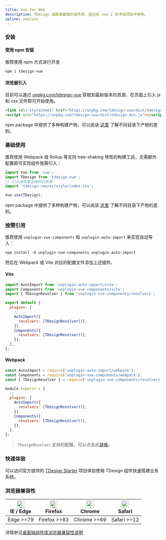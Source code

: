 ```yaml
---
title: Vue for Web
description: TDesign 适配桌面端的组件库，适合在 vue 2 技术栈项目中使用。
spline: explain
---
```


### 安装

#### 使用 npm 安装

推荐使用 npm 方式进行开发

```shell
npm i tdesign-vue
```

#### 浏览器引入

目前可以通过 [unpkg.com/tdesign-vue](https://unpkg.com/tdesign-vue) 获取到最新版本的资源，在页面上引入 js 和 css 文件即可开始使用。

```html
<link rel="stylesheet" href="https://unpkg.com/tdesign-vue/dist/tdesign.min.css" />
<script src="https://unpkg.com/tdesign-vue/dist/tdesign.min.js"></script>
```

npm package 中提供了多种构建产物，可以阅读 [这里](https://github.com/Tencent/tdesign/blob/main/develop-install.md) 了解不同目录下产物的差别。

### 基础使用

推荐使用 Webpack 或 Rollup 等支持 tree-shaking 特性的构建工具，无需额外配置即可实现组件按需引入：

```js
import Vue from 'vue';
import TDesign from 'tdesign-vue';
// 引入组件库全局样式资源
import 'tdesign-vue/es/style/index.css';

Vue.use(TDesign);
```

npm package 中提供了多种构建产物，可以阅读 [这里](https://github.com/Tencent/tdesign/blob/main/develop-install.md) 了解不同目录下产物的差别。

### 按需引用

推荐使用 `unplugin-vue-components` 和 `unplugin-auto-import` 来实现自动导入：

```
npm install -D unplugin-vue-components unplugin-auto-import
```

然后在 Webpack 或 Vite 对应的配置文件添加上述插件。

#### Vite

```js
import AutoImport from 'unplugin-auto-import/vite';
import Components from 'unplugin-vue-components/vite';
import { TDesignResolver } from 'unplugin-vue-components/resolvers';

export default {
  plugins: [
    // ...
    AutoImport({
      resolvers: [TDesignResolver()],
    }),
    Components({
      resolvers: [TDesignResolver()],
    }),
  ],
};
```

#### Webpack

```js
const AutoImport = require('unplugin-auto-import/webpack');
const Components = require('unplugin-vue-components/webpack');
const { TDesignResolver } = require('unplugin-vue-components/resolvers');

module.exports = {
  // ...
  plugins: [
    AutoImport({
      resolvers: [TDesignResolver()],
    }),
    Components({
      resolvers: [TDesignResolver()],
    }),
  ],
};
```

> `TDesignResolver` 支持的配置，可以点击此[链接](https://github.com/antfu/unplugin-vue-components/blob/main/src/core/resolvers/tdesign.ts#L4)。

### 快速体验

可以访问官方提供的 [TDesign Starter](https://tdesign.tencent.com/starter/vue/) 项目体验使用 TDesign 组件快速搭建业务系统。

### 浏览器兼容性

| [<img src="https://raw.githubusercontent.com/alrra/browser-logos/master/src/edge/edge_48x48.png" alt="IE / Edge" width="24px" height="24px" />](http://godban.github.io/browsers-support-badges/)</br> IE / Edge | [<img src="https://raw.githubusercontent.com/alrra/browser-logos/master/src/firefox/firefox_48x48.png" alt="Firefox" width="24px" height="24px" />](http://godban.github.io/browsers-support-badges/)</br>Firefox | [<img src="https://raw.githubusercontent.com/alrra/browser-logos/master/src/chrome/chrome_48x48.png" alt="Chrome" width="24px" height="24px" />](http://godban.github.io/browsers-support-badges/)</br>Chrome | [<img src="https://raw.githubusercontent.com/alrra/browser-logos/master/src/safari/safari_48x48.png" alt="Safari" width="24px" height="24px" />](http://godban.github.io/browsers-support-badges/)</br>Safari |
| ---------------------------------------------------------------------------------------------------------------------------------------------------------------------------------------------------------------- | ----------------------------------------------------------------------------------------------------------------------------------------------------------------------------------------------------------------- | ------------------------------------------------------------------------------------------------------------------------------------------------------------------------------------------------------------- | ------------------------------------------------------------------------------------------------------------------------------------------------------------------------------------------------------------- |
| Edge >=79                                                                                                                                                                                                        | Firefox >=83                                                                                                                                                                                                      | Chrome >=69                                                                                                                                                                                                   | Safari >=12                                                                                                                                                                                                   |

详情参见[桌面端组件库浏览器兼容性说明](https://github.com/Tencent/tdesign/wiki/%E6%A1%8C%E9%9D%A2%E7%AB%AF%E7%BB%84%E4%BB%B6%E5%BA%93%E6%B5%8F%E8%A7%88%E5%99%A8%E5%85%BC%E5%AE%B9%E6%80%A7%E8%AF%B4%E6%98%8E)
